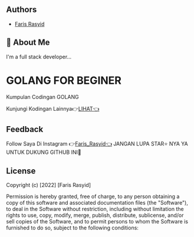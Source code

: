 
## Authors

- [Faris Rasyid](http://farisrasyid.my.id)


## 🚀 About Me
I'm a full stack developer...


# GOLANG FOR BEGINER

Kumpulan Codingan GOLANG

Kunjungi Kodingan Lainnya👉[LIHAT👈](https://github.com/rasyid1003?tab=repositories)

## Feedback

Follow Saya Di Instagram 👉[Faris_Rasyid👈](https://www.instagram.com/_farisrasyid_/)
JANGAN LUPA STAR⭐ NYA YA UNTUK DUKUNG GITHUB INI🤩


## License

Copyright (c) [2022] [Faris Rasyid]

Permission is hereby granted, free of charge, to any person obtaining a copy
of this software and associated documentation files (the "Software"), to deal
in the Software without restriction, including without limitation the rights
to use, copy, modify, merge, publish, distribute, sublicense, and/or sell
copies of the Software, and to permit persons to whom the Software is
furnished to do so, subject to the following conditions:
